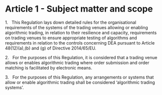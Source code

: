 # Article 1 - Subject matter and scope


1.   This Regulation lays down detailed rules for the organisational requirements of the systems of the trading venues allowing or enabling algorithmic trading, in relation to their resilience and capacity, requirements on trading venues to ensure appropriate testing of algorithms and requirements in relation to the controls concerning DEA pursuant to Article 48(12)(a),(b) and (g) of Directive 2014/65/EU.

2.   For the purposes of this Regulation, it is considered that a trading venue allows or enables algorithmic trading where order submission and order matching is facilitated by electronic means.

3.   For the purposes of this Regulation, any arrangements or systems that allow or enable algorithmic trading shall be considered ‘algorithmic trading systems’.

